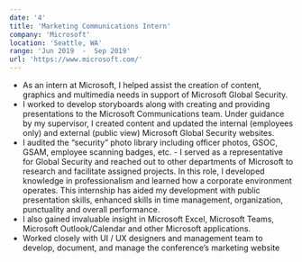 ```yaml
---
date: '4'
title: 'Marketing Communications Intern'
company: 'Microsoft'
location: 'Seattle, WA'
range: 'Jun 2019  -  Sep 2019'
url: 'https://www.microsoft.com/'
---
```


- As an intern at Microsoft, I helped assist the creation of content, graphics and multimedia needs in support of Microsoft Global Security. 
- I worked to develop storyboards along with creating and providing presentations to the Microsoft Communications team. Under guidance by my supervisor, I created content and updated the internal (employees only) and external (public view) Microsoft Global Security websites. 
- I audited the “security” photo library including officer photos, GSOC, GSAM, employee scanning badges, etc. - I served as a representative for Global Security and reached out to other departments of Microsoft to research and facilitate assigned projects. In this role, I developed knowledge in professionalism and learned how a corporate environment operates. This internship has aided my development with public presentation skills, enhanced skills in time management, organization, punctuality and overall performance. 
- I also gained invaluable insight in Microsoft Excel, Microsoft Teams, Microsoft Outlook/Calendar and other Microsoft applications.
- Worked closely with UI / UX designers and management team to develop, document, and manage the conference’s marketing website